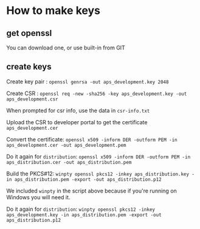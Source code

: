 # How to make keys

## get openssl

You can download one, or use built-in from GIT

## create keys

Create key pair : `openssl genrsa -out aps_development.key 2048`

Create CSR : `openssl req -new -sha256 -key aps_development.key -out aps_development.csr`

When prompted for csr info, use the data in `csr-info.txt`

Upload the CSR to developer portal to get the certificate `aps_development.cer`

Convert the certificate: `openssl x509 -inform DER -outform PEM -in aps_development.cer -out aps_development.pem`

Do it again for `distribution`: `openssl x509 -inform DER -outform PEM -in aps_distribution.cer -out aps_distribution.pem`

Build the PKCS#12: `winpty openssl pkcs12 -inkey aps_distribution.key -in aps_distribution.pem -export -out aps_distribution.p12`

We included `winpty` in the script above because if you're running on Windows you will need it.

Do it again for `distribution`: `winpty openssl pkcs12 -inkey aps_development.key -in aps_distribution.pem -export -out aps_distribution.p12`
